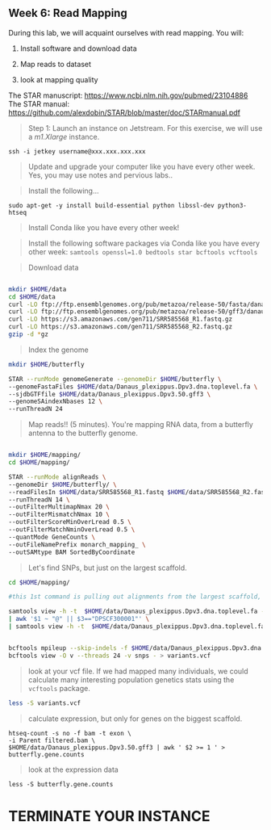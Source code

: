 ## Week 6: Read Mapping


During this lab, we will acquaint ourselves with read mapping. You will:

1. Install software and download data

3. Map reads to dataset

4. look at mapping quality


The STAR manuscript: https://www.ncbi.nlm.nih.gov/pubmed/23104886
The STAR manual: https://github.com/alexdobin/STAR/blob/master/doc/STARmanual.pdf



> Step 1: Launch an instance on Jetstream. For this exercise, we will use a _m1.Xlarge_ instance.

```
ssh -i jetkey username@xxx.xxx.xxx.xxx
```

> Update and upgrade your computer like you have every other week. Yes, you may use notes and pervious labs..


> Install the following...
```
sudo apt-get -y install build-essential python libssl-dev python3-htseq
```


> Install Conda like you have every other week!


> Install the following software packages via Conda like you have every other week: `samtools openssl=1.0 bedtools star bcftools vcftools`


>Download data

```bash

mkdir $HOME/data
cd $HOME/data
curl -LO ftp://ftp.ensemblgenomes.org/pub/metazoa/release-50/fasta/danaus_plexippus/dna/Danaus_plexippus.Dpv3.dna.toplevel.fa.gz
curl -LO ftp://ftp.ensemblgenomes.org/pub/metazoa/release-50/gff3/danaus_plexippus/Danaus_plexippus.Dpv3.50.gff3.gz
curl -LO https://s3.amazonaws.com/gen711/SRR585568_R1.fastq.gz
curl -LO https://s3.amazonaws.com/gen711/SRR585568_R2.fastq.gz
gzip -d *gz

```


> Index the genome

```bash
mkdir $HOME/butterfly

STAR --runMode genomeGenerate --genomeDir $HOME/butterfly \
--genomeFastaFiles $HOME/data/Danaus_plexippus.Dpv3.dna.toplevel.fa \
--sjdbGTFfile $HOME/data/Danaus_plexippus.Dpv3.50.gff3 \
--genomeSAindexNbases 12 \
--runThreadN 24
```

>Map reads!! (5 minutes). You're mapping RNA data, from a butterfly antenna to the butterfly genome.

```bash

mkdir $HOME/mapping/
cd $HOME/mapping/

STAR --runMode alignReads \
--genomeDir $HOME/butterfly/ \
--readFilesIn $HOME/data/SRR585568_R1.fastq $HOME/data/SRR585568_R2.fastq   \
--runThreadN 14 \
--outFilterMultimapNmax 20 \
--outFilterMismatchNmax 10 \
--outFilterScoreMinOverLread 0.5 \
--outFilterMatchNminOverLread 0.5 \
--quantMode GeneCounts \
--outFileNamePrefix monarch_mapping_ \
--outSAMtype BAM SortedByCoordinate
```

> Let's find SNPs, but just on the largest scaffold.

```bash
cd $HOME/mapping/

#this 1st command is pulling out alignments from the largest scaffold, and outputs a file, filtered.bam

samtools view -h -t  $HOME/data/Danaus_plexippus.Dpv3.dna.toplevel.fa --threads 12 monarch_mapping_Aligned.sortedByCoord.out.bam \
| awk '$1 ~ "@" || $3=="DPSCF300001"' \
| samtools view -h -t  $HOME/data/Danaus_plexippus.Dpv3.dna.toplevel.fa --threads 12 -1 -o filtered.bam -


bcftools mpileup --skip-indels -f $HOME/data/Danaus_plexippus.Dpv3.dna.toplevel.fa filtered.bam | \
bcftools view -O v --threads 24 -v snps - > variants.vcf
```

> look at your vcf file. If we had mapped many individuals, we could calculate many interesting population genetics stats using the `vcftools` package.

```bash
less -S variants.vcf
```

> calculate expression, but only for genes on the biggest scaffold. 

```
htseq-count -s no -f bam -t exon \
-i Parent filtered.bam \
$HOME/data/Danaus_plexippus.Dpv3.50.gff3 | awk ' $2 >= 1 ' >  butterfly.gene.counts
```

>look at the expression data

```
less -S butterfly.gene.counts
```

# TERMINATE YOUR INSTANCE
